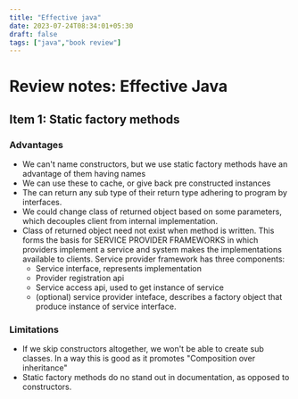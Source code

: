 ```yaml
---
title: "Effective java"
date: 2023-07-24T08:34:01+05:30
draft: false
tags: ["java","book review"]
---
```


# Review notes: Effective Java


## Item 1: Static factory methods

### Advantages

- We can't name constructors, but we use static factory methods have an advantage of them having names
- We can use these to cache, or give back pre constructed instances
- The can return any sub type of their return type adhering to program by interfaces. 
- We could change class of returned object based on some parameters, which decouples client from internal implementation.
- Class of returned object need not exist when method is written. This forms the basis for SERVICE PROVIDER FRAMEWORKS in which providers implement a service and system makes the implementations available to clients. Service provider framework has three components:
    - Service interface, represents implementation
    - Provider registration api
    - Service access api, used to get instance of service
    - (optional) service provider inteface, describes a factory object that produce instance of service interface.

### Limitations

- If we skip constructors altogether, we won't be able to create sub classes. In a way this is good as it promotes "Composition over inheritance"
- Static factory methods do no stand out in documentation, as opposed to constructors.